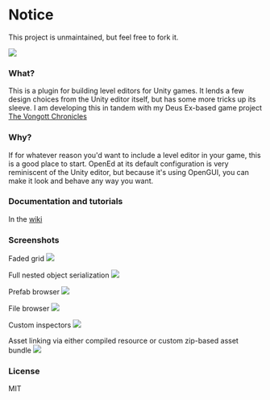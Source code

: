 # Notice
This project is unmaintained, but feel free to fork it.

![](https://raw.githubusercontent.com/mrzapp/opened/master/Images/logo.png)

### What?
This is a plugin for building level editors for Unity games. It lends a few design choices from the Unity editor itself, but has some more tricks up its sleeve. I am developing this in tandem with my Deus Ex-based game project [The Vongott Chronicles](http://jeppezapp.com/vongott/)

### Why?
If for whatever reason you'd want to include a level editor in your game, this is a good place to start. OpenEd at its default configuration is very reminiscent of the Unity editor, but because it's using OpenGUI, you can make it look and behave any way you want.

### Documentation and tutorials
In the [wiki](https://github.com/mrzapp/opened/wiki)

### Screenshots
Faded grid
![](https://raw.githubusercontent.com/mrzapp/opened/master/Images/home.jpg)

Full nested object serialization
![](https://raw.githubusercontent.com/mrzapp/opened/master/Images/map.jpg)

Prefab browser
![](https://raw.githubusercontent.com/mrzapp/opened/master/Images/prefabs.jpg)

File browser
![](https://raw.githubusercontent.com/mrzapp/opened/master/Images/open.jpg)

Custom inspectors
![](https://raw.githubusercontent.com/mrzapp/opened/master/Images/inspectors.jpg)

Asset linking via either compiled resource or custom zip-based asset bundle
![](https://raw.githubusercontent.com/mrzapp/opened/master/Images/audiosource.jpg)

### License
MIT
